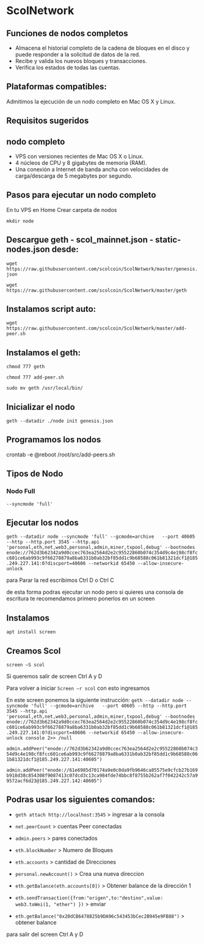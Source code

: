 # ScolNetwork

## Funciones de nodos completos
- Almacena el historial completo de la cadena de bloques en el disco y puede responder a la solicitud de datos de la red.
- Recibe y valida los nuevos bloques y transacciones.
- Verifica los estados de todas las cuentas.

## Plataformas compatibles:

Admitimos la ejecución de un nodo completo en Mac OS X y Linux.

## Requisitos sugeridos

## nodo completo
- VPS con versiones recientes de Mac OS X o Linux.
- 4 núcleos de CPU y 8 gigabytes de memoria (RAM).
- Una conexión a Internet de banda ancha con velocidades de carga/descarga de 5 megabytes por segundo.

## Pasos para ejecutar un nodo completo

En tu VPS en Home Crear carpeta de nodos

`mkdir node`

## Descargue geth - scol_mainnet.json - static-nodes.json desde:
`wget https://raw.githubusercontent.com/scolcoin/ScolNetwork/master/genesis.json`

`wget https://raw.githubusercontent.com/scolcoin/ScolNetwork/master/geth` 

## Instalamos script auto:
`wget https://raw.githubusercontent.com/scolcoin/ScolNetwork/master/add-peer.sh` 

## Instalamos el geth:

`chmod 777 geth`

`chmod 777 add-peer.sh`

`sudo mv geth /usr/local/bin/`

## Inicializar el nodo

`geth --datadir ./node init genesis.json`

## Programamos los nodos
crontab -e
@reboot /root/src/add-peers.sh

## Tipos de Nodo
### Nodo Full
`--syncmode 'full'`

## Ejecutar los nodos
`geth --datadir node --syncmode 'full' --gcmode=archive   --port 40605 --http --http.port 3545 --http.api 'personal,eth,net,web3,personal,admin,miner,txpool,debug' --bootnodes enode://762d3b62342a9d0ccec763ea2564d2e2c95522860b074c354d9c4e198cf8fcc601ce6ab993c9f66278879a8ba6331b0ab32bf85dd1c9b68588c061b81321dcf1@185.249.227.141:0?discport=40606 --networkid 65450 --allow-insecure-unlock`

para Parar la red escribimos Ctrl D o Ctrl C

de esta forma podras ejecutar un nodo pero si quieres una consola de escritura te recomendamos primero ponerlos en un screen

## Instalamos
`apt install screen`

## Creamos Scol
`screen –S scol`

Si queremos salir de screen Ctrl A y D 

Para volver a iniciar `Screen –r scol` con esto ingresamos

En este screen ponemos la siguiente instrucción:
`geth --datadir node --syncmode 'full' --gcmode=archive   --port 40605 --http --http.port 3545 --http.api 'personal,eth,net,web3,personal,admin,miner,txpool,debug' --bootnodes enode://762d3b62342a9d0ccec763ea2564d2e2c95522860b074c354d9c4e198cf8fcc601ce6ab993c9f66278879a8ba6331b0ab32bf85dd1c9b68588c061b81321dcf1@185.249.227.141:0?discport=40606 --networkid 65450 --allow-insecure-unlock console 2>> /null`

`admin.addPeer("enode://762d3b62342a9d0ccec763ea2564d2e2c95522860b074c354d9c4e198cf8fcc601ce6ab993c9f66278879a8ba6331b0ab32bf85dd1c9b68588c061b81321dcf1@185.249.227.141:40605")`

`admin.addPeer("enode://61e6985d70174a9e0c0da9fb9646ca85575e9cfcb27b169b918d38c854308f9087413c07dcd3c13ca984fde74bbc8f8755b262af7f042242c57a99572acf6d23@185.249.227.142:40605")`



## Podras usar los siguientes comandos:

- `geth attach http://localhost:3545`  > ingresar a la consola

- `net.peerCount` > cuentas Peer conectadas

- `admin.peers` > pares conectados

- `eth.blockNumber` > Numero de Bloques

- `eth.accounts` > cantidad de Direcciones

- `personal.newAccount()` > Crea una nueva direccion

- `eth.getBalance(eth.accounts[0])` > Obtener balance de la dirección 1

- `eth.sendTransaction({from:"origen",to:"destino",value: web3.toWei(1, "ether") })` > enviar

- `eth.getBalance("0x20dCB6478825b9DA96c543453bCec2B945e9FB88")` > obtener balance

para salir del screen Ctrl A y D

